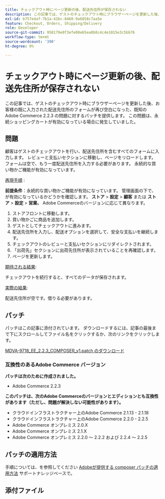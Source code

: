 ```yaml
---
title: チェックアウト時にページ更新の後、配送先住所が保存されない
description: この記事では、ゲストのチェックアウト時にブラウザーページを更新した後、お客様の既に入力された配送先住所のフォームが再び空白になった、既知のAdobe Commerce 2.2.3 の問題に対するパッチを提供します。 この問題は、永続ショッピングカートが有効になっている場合に発生していました。
exl-id: b757e4af-7b1a-41bc-8460-9a6858c7aa5e
feature: Checkout, Orders, Shipping/Delivery
role: Developer
source-git-commit: 958179e0f3efe08e65ea8b0c4c4e1015e3c5bb76
workflow-type: tm+mt
source-wordcount: '390'
ht-degree: 0%

---
```


# チェックアウト時にページ更新の後、配送先住所が保存されない

この記事では、ゲストのチェックアウト時にブラウザーページを更新した後、お客様の既に入力された配送先住所のフォームが再び空白になった、既知のAdobe Commerce 2.2.3 の問題に対するパッチを提供します。 この問題は、永続ショッピングカートが有効になっている場合に発生していました。

## 問題

顧客はゲストのチェックアウトを行い、配送先住所を含むすべてのフォームに入力します。 レビューと支払いセクションに移動し、ページをリロードします。 フォームは空で、もう一度配送先住所を入力する必要があります。 永続的な買い物かご機能が有効になっています。

<u>再現手順</u> :

**前提条件**：永続的な買い物かご機能が有効になっています。 管理画面の下で、が有効になっているかどうかを確認します。 **ストア** > **設定** > **顧客** または **ストア** > **設定** > **営業、** Adobe Commerceのバージョンに応じて異なります。

1. ストアフロントに移動します。
1. 買い物かごに商品を追加します。
1. ゲストとしてチェックアウトに進みます。
1. 配送先住所を入力し、配送オプションを選択して、安全な支払いを継続します。
1. チェックアウトのレビューと支払いセクションにリダイレクトされます。
1. 「出荷先」セクションに出荷先住所が表示されていることを再確認します。
1. ページを更新します。

<u>期待される結果</u>:

チェックアウトを続行すると、すべてのデータが保存されます。

<u>実際の結果</u>:

配送先住所が空です。借りる必要があります。

## パッチ

パッチはこの記事に添付されています。 ダウンロードするには、記事の最後まで下にスクロールしてファイル名をクリックするか、次のリンクをクリックします。

[MDVA-9718\_EE\_2.2.3\_COMPOSER\_v1.patch のダウンロード](assets/MDVA-9718_EE_2.2.3_COMPOSER_v1.patch.zip)

### 互換性のあるAdobe Commerce バージョン

**パッチは次のために作成されました。**

* Adobe Commerce 2.2.3

**このパッチは、次のAdobe Commerceのバージョンとエディションとも互換性があります（ただし、問題が解決しない可能性があります）。**

* クラウドインフラストラクチャー上のAdobe Commerce 2.1.13 - 2.1.18
* クラウドインフラストラクチャー上のAdobe Commerce 2.2.0 - 2.2.5
* Adobe Commerce オンプレミス 2.0.X
* Adobe Commerce オンプレミス 2.1.X
* Adobe Commerce オンプレミス 2.2.0 ～ 2.2.2 および 2.2.4 ～ 2.2.5

## パッチの適用方法

手順については、を参照してください [Adobeが提供する composer パッチの適用方法](/help/how-to/general/how-to-apply-a-composer-patch-provided-by-magento.md) サポートナレッジベースで。

## 添付ファイル
